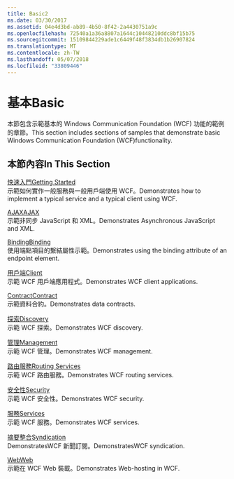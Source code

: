 ```yaml
---
title: Basic2
ms.date: 03/30/2017
ms.assetid: 04e4d3bd-ab89-4b50-8f42-2a4430751a9c
ms.openlocfilehash: 72540a1a36a8807a1644c10448210ddc8bf15b75
ms.sourcegitcommit: 15109844229ade1c6449f48f3834db1b26907824
ms.translationtype: MT
ms.contentlocale: zh-TW
ms.lasthandoff: 05/07/2018
ms.locfileid: "33809446"
---
```

# <a name="basic"></a><span data-ttu-id="444e2-102">基本</span><span class="sxs-lookup"><span data-stu-id="444e2-102">Basic</span></span>
<span data-ttu-id="444e2-103">本節包含示範基本的 Windows Communication Foundation (WCF) 功能的範例的章節。</span><span class="sxs-lookup"><span data-stu-id="444e2-103">This section includes sections of samples that demonstrate basic Windows Communication Foundation (WCF)functionality.</span></span>  
  
## <a name="in-this-section"></a><span data-ttu-id="444e2-104">本節內容</span><span class="sxs-lookup"><span data-stu-id="444e2-104">In This Section</span></span>  
 [<span data-ttu-id="444e2-105">快速入門</span><span class="sxs-lookup"><span data-stu-id="444e2-105">Getting Started</span></span>](../../../../docs/framework/wcf/samples/getting-started-sample.md)  
 <span data-ttu-id="444e2-106">示範如何實作一般服務與一般用戶端使用 WCF。</span><span class="sxs-lookup"><span data-stu-id="444e2-106">Demonstrates how to implement a typical service and a typical client using WCF.</span></span>  
  
 [<span data-ttu-id="444e2-107">AJAX</span><span class="sxs-lookup"><span data-stu-id="444e2-107">AJAX</span></span>](../../../../docs/framework/wcf/samples/ajax.md)  
 <span data-ttu-id="444e2-108">示範非同步 JavaScript 和 XML。</span><span class="sxs-lookup"><span data-stu-id="444e2-108">Demonstrates Asynchronous JavaScript and XML.</span></span>  
  
 [<span data-ttu-id="444e2-109">Binding</span><span class="sxs-lookup"><span data-stu-id="444e2-109">Binding</span></span>](../../../../docs/framework/wcf/samples/binding.md)  
 <span data-ttu-id="444e2-110">使用端點項目的繫結屬性示範。</span><span class="sxs-lookup"><span data-stu-id="444e2-110">Demonstrates using the binding attribute of an endpoint element.</span></span>  
  
 [<span data-ttu-id="444e2-111">用戶端</span><span class="sxs-lookup"><span data-stu-id="444e2-111">Client</span></span>](../../../../docs/framework/wcf/samples/client.md)  
 <span data-ttu-id="444e2-112">示範 WCF 用戶端應用程式。</span><span class="sxs-lookup"><span data-stu-id="444e2-112">Demonstrates WCF client applications.</span></span>  
  
 [<span data-ttu-id="444e2-113">Contract</span><span class="sxs-lookup"><span data-stu-id="444e2-113">Contract</span></span>](../../../../docs/framework/wcf/samples/contract.md)  
 <span data-ttu-id="444e2-114">示範資料合約。</span><span class="sxs-lookup"><span data-stu-id="444e2-114">Demonstrates data contracts.</span></span>  
  
 [<span data-ttu-id="444e2-115">探索</span><span class="sxs-lookup"><span data-stu-id="444e2-115">Discovery</span></span>](../../../../docs/framework/wcf/samples/discovery-samples.md)  
 <span data-ttu-id="444e2-116">示範 WCF 探索。</span><span class="sxs-lookup"><span data-stu-id="444e2-116">Demonstrates WCF discovery.</span></span>  
  
 [<span data-ttu-id="444e2-117">管理</span><span class="sxs-lookup"><span data-stu-id="444e2-117">Management</span></span>](../../../../docs/framework/wcf/samples/management.md)  
 <span data-ttu-id="444e2-118">示範 WCF 管理。</span><span class="sxs-lookup"><span data-stu-id="444e2-118">Demonstrates WCF management.</span></span>  
  
 [<span data-ttu-id="444e2-119">路由服務</span><span class="sxs-lookup"><span data-stu-id="444e2-119">Routing Services</span></span>](../../../../docs/framework/wcf/samples/routing-services.md)  
 <span data-ttu-id="444e2-120">示範 WCF 路由服務。</span><span class="sxs-lookup"><span data-stu-id="444e2-120">Demonstrates WCF routing services.</span></span>  
  
 [<span data-ttu-id="444e2-121">安全性</span><span class="sxs-lookup"><span data-stu-id="444e2-121">Security</span></span>](../../../../docs/framework/wcf/samples/security-in-wcf.md)  
 <span data-ttu-id="444e2-122">示範 WCF 安全性。</span><span class="sxs-lookup"><span data-stu-id="444e2-122">Demonstrates WCF security.</span></span>  
  
 [<span data-ttu-id="444e2-123">服務</span><span class="sxs-lookup"><span data-stu-id="444e2-123">Services</span></span>](../../../../docs/framework/wcf/samples/services.md)  
 <span data-ttu-id="444e2-124">示範 WCF 服務。</span><span class="sxs-lookup"><span data-stu-id="444e2-124">Demonstrates WCF services.</span></span>  
  
 [<span data-ttu-id="444e2-125">摘要整合</span><span class="sxs-lookup"><span data-stu-id="444e2-125">Syndication</span></span>](../../../../docs/framework/wcf/samples/syndication.md)  
 <span data-ttu-id="444e2-126">DemonstratesWCF 新聞訂閱。</span><span class="sxs-lookup"><span data-stu-id="444e2-126">DemonstratesWCF syndication.</span></span>  
  
 [<span data-ttu-id="444e2-127">Web</span><span class="sxs-lookup"><span data-stu-id="444e2-127">Web</span></span>](../../../../docs/framework/wcf/samples/web.md)  
 <span data-ttu-id="444e2-128">示範在 WCF Web 裝載。</span><span class="sxs-lookup"><span data-stu-id="444e2-128">Demonstrates Web-hosting in WCF.</span></span>
